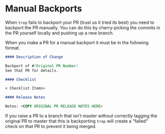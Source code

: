# Manual Backports

When `trop` fails to backport your PR (trust us it tried its best) you need
to backport the PR manually.  You can do this by cherry-picking the commits
in the PR yourself locally and pushing up a new branch.

When you make a PR for a manual backport it must be in the following format.

```markdown
#### Description of Change

Backport of #[Original PR Number]
See that PR for details.

#### Checklist

< Checklist Items>

#### Release Notes

Notes: <COPY ORIGINAL PR RELEASE NOTES HERE>
```

If you raise a PR to a branch that isn't master without correctly tagging
the original PR to master that this is backporting `trop` will create a
"failed" check on that PR to prevent it being merged.
